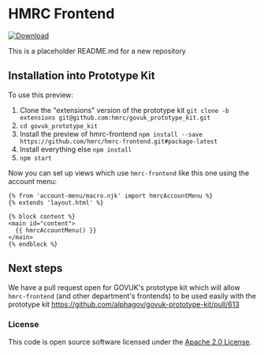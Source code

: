 # HMRC Frontend

[ ![Download](https://api.bintray.com/packages/hmrc/releases/hmrc-frontend/images/download.svg) ](https://bintray.com/hmrc/releases/hmrc-frontend/_latestVersion)

This is a placeholder README.md for a new repository

## Installation into Prototype Kit

To use this preview:

1. Clone the "extensions" version of the prototype kit `git clone -b extensions git@github.com:hmrc/govuk_prototype_kit.git`
2. `cd govuk_prototype_kit`
3. Install the preview of hmrc-frontend `npm install --save https://github.com/hmrc/hmrc-frontend.git#package-latest`
4. Install everything else `npm install`
5. `npm start`

Now you can set up views which use `hmrc-frontend` like this one using the account menu:

```nunjucks
{% from 'account-menu/macro.njk' import hmrcAccountMenu %}
{% extends 'layout.html' %}

{% block content %}
<main id="content">
  {{ hmrcAccountMenu() }}
</main>
{% endblock %}
```

## Next steps

We have a pull request open for GOVUK's prototype kit which will allow `hmrc-frontend` (and other department's frontends) to be used easily with the prototype kit https://github.com/alphagov/govuk-prototype-kit/pull/613

### License

This code is open source software licensed under the [Apache 2.0 License]("http://www.apache.org/licenses/LICENSE-2.0.html").
